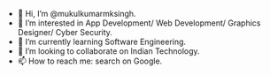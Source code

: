 - 👋 Hi, I’m @mukulkumarmksingh.
- 👀 I’m interested in App Development/ Web Development/ Graphics Designer/ Cyber Security.
- 🌱 I’m currently learning Software Engineering.
- 💞️ I’m looking to collaborate on Indian Technology.
- 📫 How to reach me: search on Google.

<!---
mukulkumarmksingh/mukulkumarmksingh is a ✨ special ✨ repository because its `README.md` (this file) appears on your GitHub profile.
You can click the Preview link to take a look at your changes.
--->
